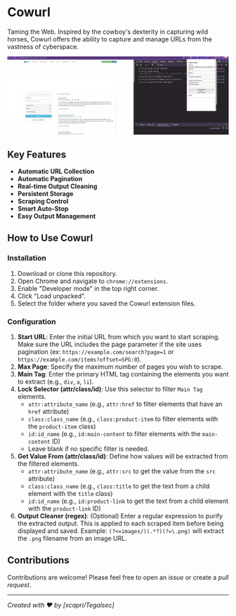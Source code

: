 # Cowurl
Taming the Web. Inspired by the cowboy's dexterity in capturing wild horses, Cowurl offers the ability to capture and manage URLs from the vastness of cyberspace.

![alt text](democowrl.gif)

## Key Features

* **Automatic URL Collection**
* **Automatic Pagination**
* **Real-time Output Cleaning**
* **Persistent Storage**
* **Scraping Control**
* **Smart Auto-Stop**
* **Easy Output Management**

## How to Use Cowurl

### Installation

1.  Download or clone this repository.
2.  Open Chrome and navigate to `chrome://extensions`.
3.  Enable "Developer mode" in the top right corner.
4.  Click "Load unpacked".
5.  Select the folder where you saved the Cowurl extension files.

### Configuration

1.  **Start URL**: Enter the initial URL from which you want to start scraping. Make sure the URL includes the page parameter if the site uses pagination (ex: `https://example.com/search?page=1` or `https://example.com/items?offset=SPG:0`).
2.  **Max Page**: Specify the maximum number of pages you wish to scrape.
3.  **Main Tag**: Enter the primary HTML tag containing the elements you want to extract (e.g., `div`, `a`, `li`).
4.  **Lock Selector (attr/class/id)**: Use this selector to filter `Main Tag` elements.
    * `attr:attribute_name` (e.g., `attr:href` to filter elements that have an `href` attribute)
    * `class:class_name` (e.g., `class:product-item` to filter elements with the `product-item` class)
    * `id:id_name` (e.g., `id:main-content` to filter elements with the `main-content` ID)
    * Leave blank if no specific filter is needed.
5.  **Get Value From (attr/class/id)**: Define how values will be extracted from the filtered elements.
    * `attr:attribute_name` (e.g., `attr:src` to get the value from the `src` attribute)
    * `class:class_name` (e.g., `class:title` to get the text from a child element with the `title` class)
    * `id:id_name` (e.g., `id:product-link` to get the text from a child element with the `product-link` ID)
6.  **Output Cleaner (regex)**: (Optional) Enter a regular expression to purify the extracted output. This is applied to each scraped item before being displayed and saved. Example: `(?<=images/)(.*?)(?=\.png)` will extract the `.png` filename from an image URL.


## Contributions

Contributions are welcome! Please feel free to open an *issue* or create a *pull request*.

---
*Created with ❤️ by [xcapri/Tegalsec]*